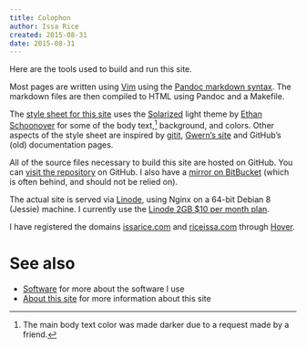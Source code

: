 ```yaml
---
title: Colophon
author: Issa Rice
created: 2015-08-31
date: 2015-08-31
---
```


Here are the tools used to build and run this site.

Most pages are written using [Vim](http://www.vim.org/) using the [Pandoc markdown syntax](http://johnmacfarlane.net/pandoc/README.html#pandocs-markdown).
The markdown files are then compiled to HTML using Pandoc and a Makefile.

The [style sheet for this site](https://github.com/riceissa/issarice.com/blob/master/css/solarized_light.css) uses the [Solarized](http://ethanschoonover.com/solarized) light theme by [Ethan Schoonover](http://ethanschoonover.com/) for some of the body text,[^bodytext] background, and colors.
Other aspects of the style sheet are inspired by [gitit](http://gitit.johnmacfarlane.net/), [Gwern’s site](http://www.gwern.net/About#tools) and GitHub’s (old) documentation pages.

All of the source files necessary to build this site are hosted on GitHub.
You can [visit the repository](https://github.com/riceissa/riceissa.com) on GitHub.
I also have a [mirror on BitBucket](https://bitbucket.org/riceissa/issarice.com/) (which is often behind, and should not be relied on).

The actual site is served via [Linode](https://www.linode.com/), using Nginx on a 64-bit Debian 8 (Jessie) machine.
I currently use the [Linode 2GB \$10 per month plan](https://www.linode.com/pricing).

I have registered the domains [issarice.com](http://issarice.com) and [riceissa.com](http://riceissa.com) through [Hover](https://www.hover.com/).

# See also

* [Software]() for more about the software I use
* [About this site]() for more information about this site

[^bodytext]: The main body text color was made darker due to a request made by a friend.
